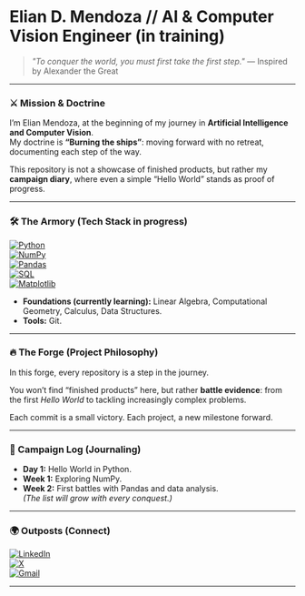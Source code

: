# Elian D. Mendoza // AI & Computer Vision Engineer (in training)

> *"To conquer the world, you must first take the first step."* — Inspired by Alexander the Great  

---

### ⚔️ Mission & Doctrine  

I’m Elian Mendoza, at the beginning of my journey in **Artificial Intelligence and Computer Vision**.  
My doctrine is **“Burning the ships”**: moving forward with no retreat, documenting each step of the way.  

This repository is not a showcase of finished products, but rather my **campaign diary**, where even a simple “Hello World” stands as proof of progress.  

---

### 🛠️ The Armory (Tech Stack in progress)  

[![Python](https://img.shields.io/badge/Python-3776AB?style=for-the-badge&logo=python&logoColor=white)](https://www.python.org)  
[![NumPy](https://img.shields.io/badge/NumPy-013243?style=for-the-badge&logo=numpy&logoColor=white)](https://numpy.org)  
[![Pandas](https://img.shields.io/badge/Pandas-150458?style=for-the-badge&logo=pandas&logoColor=white)](https://pandas.pydata.org)  
[![SQL](https://img.shields.io/badge/SQL-4479A1?style=for-the-badge&logo=mysql&logoColor=white)](https://www.mysql.com)  
[![Matplotlib](https://img.shields.io/badge/Matplotlib-FF6F61?style=for-the-badge&logo=matplotlib&logoColor=white)](https://matplotlib.org)  

- **Foundations (currently learning):** Linear Algebra, Computational Geometry, Calculus, Data Structures.  
- **Tools:** Git.  

---

### 🔥 The Forge (Project Philosophy)  

In this forge, every repository is a step in the journey.  

You won’t find “finished products” here, but rather **battle evidence**: from the first *Hello World* to tackling increasingly complex problems.  

Each commit is a small victory. Each project, a new milestone forward.  

---

### 📓 Campaign Log (Journaling)  

- **Day 1:** Hello World in Python.  
- **Week 1:** Exploring NumPy.  
- **Week 2:** First battles with Pandas and data analysis.  
*(The list will grow with every conquest.)*  

---

### 🌍 Outposts (Connect)  

[![LinkedIn](https://img.shields.io/badge/LinkedIn-0A84FF?style=for-the-badge&logo=linkedin&logoColor=white)](https://www.linkedin.com/in/elian-mendoza-264a59173/)  
[![X](https://img.shields.io/badge/X-000000?style=for-the-badge&logo=x&logoColor=white)](https://x.com/ElianMendozarz)  
[![Gmail](https://img.shields.io/badge/Gmail-D14836?style=for-the-badge&logo=gmail&logoColor=white)](mailto:elianmendozar18@gmail.com)  

---

